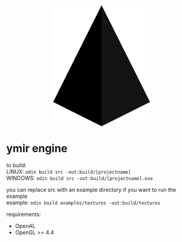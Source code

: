 <p align="center">
    <img width=256 height=320 src="ymir%20engine%20logo.png">
</p>

# ymir engine

to build:  
LINUX: `odin build src -out:build/[projectname]`  
WINDOWS: `odin build src -out:build/[projectname].exe`  

you can replace src with an example directory if you want to run the example  
example: `odin build examples/textures -out:build/textures`

requirements:
* OpenAL
* OpenGL >= 4.4
